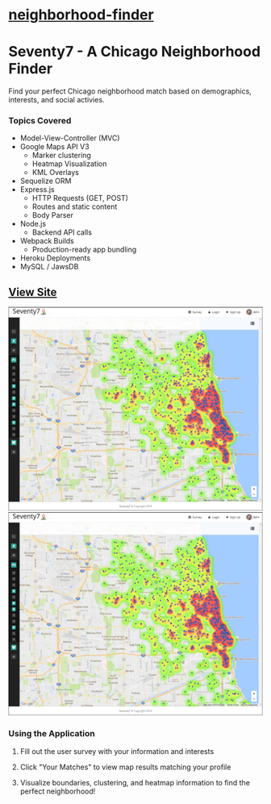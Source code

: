 # [neighborhood-finder](https://powerful-eyrie-93940.herokuapp.com/)

# Seventy7 - A Chicago Neighborhood Finder
Find your perfect Chicago neighborhood match based on demographics, interests, and social activies.

### Topics Covered
* Model-View-Controller (MVC)
* Google Maps API V3
    * Marker clustering
    * Heatmap Visualization
    * KML Overlays
* Sequelize ORM
* Express.js
    * HTTP Requests (GET, POST)
    * Routes and static content
    * Body Parser
* Node.js
    * Backend API calls
* Webpack Builds
    * Production-ready app bundling
* Heroku Deployments
* MySQL / JawsDB

## [View Site](https://seventy7.herokuapp.com/ "Seventy7")


![Seventy7 Heatmap](samples/screenshot.png?raw=true "Seventy7 Heatmap")
![Seventy7 Markers](samples/screenshot.png?raw=true "Seventy7 Markers")


### Using the Application
1. Fill out the user survey with your information and interests

2. Click "Your Matches" to view map results matching your profile

3. Visualize boundaries, clustering, and heatmap information to find the perfect neighborhood!
    

   